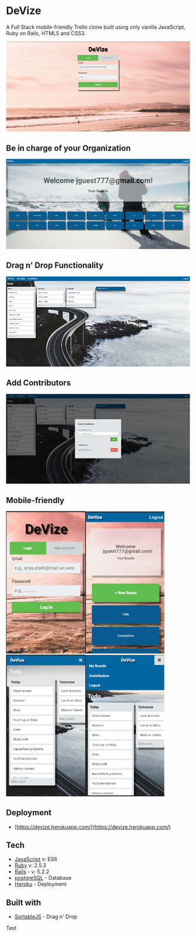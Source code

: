 # DeVize

A Full Stack mobile-friendly Trello clone built using only vanilla JavaScript, Ruby on Rails, HTML5 and CSS3.

<img src="images/index.PNG">

## Be in charge of your Organization

<img src="images/userboard.PNG">

## Drag n' Drop Functionality

<img src="images/board.PNG">

## Add Contributors

<img src="images/contribute.PNG">

## Mobile-friendly

<img src="images/mobileIndex.PNG" width="217"><img src="images/mobileUserboard.PNG" width="217"><img src="images/mobileBoard.PNG" width="217"><img src="images/css.PNG" width="217">

## Deployment

- [https://devize.herokuapp.com/](https://devize.herokuapp.com/)

## Tech

- [JavaScript](https://developer.mozilla.org/en-US/docs/Web/JavaScript) v: ES6
- [Ruby](https://www.ruby-lang.org/en/documentation/) v: 2.5.3
- [Rails](https://rubyonrails.org/) - v: 5.2.2
- [postgreSQL](https://www.postgresql.org/) - Database
- [Heroku](https://devcenter.heroku.com/) - Deployment

## Built with

- [SortableJS](https://github.com/SortableJS/Sortable) - Drag n' Drop

Test
